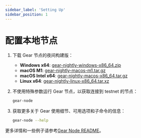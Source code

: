 ```yaml
---
sidebar_label: 'Setting Up'
sidebar_position: 1
---
```


# 配置本地节点

1. 下载 Gear 节点的夜间构建版：

    - **Windows x64**: [gear-nightly-windows-x86_64.zip](https://builds.gear.rs/gear-nightly-windows-x86_64.zip)
    - **macOS M1**: [gear-nightly-macos-m1.tar.gz](https://builds.gear.rs/gear-nightly-macos-m1.tar.gz)
    - **macOS Intel x64**: [gear-nightly-macos-x86_64.tar.gz](https://builds.gear.rs/gear-nightly-macos-x86_64.tar.gz)
    - **Linux x64**: [gear-nightly-linux-x86_64.tar.xz](https://builds.gear.rs/gear-nightly-linux-x86_64.tar.xz)


2. 不使用特殊参数运行 Gear 节点，以获取连接到 testnet 的节点：

   ```bash
   gear-node
   ```

3. 获取更多关于 Gear 使用细节、可用选项和子命令的信息：

    ```bash
    gear-node --help
    ```

更多详情和一些例子请参考[Gear Node README](https://github.com/gear-tech/gear/tree/master/node)。
